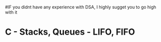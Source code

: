#IF you didnt have any experience with DSA, I highly sugget you to go high with it

# C - Stacks, Queues - LIFO, FIFO
